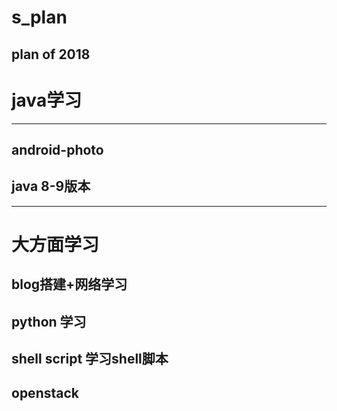 # s_plan
plan of 2018
------------------
# java学习
-------------
## android-photo

## java 8-9版本
-------------
# 大方面学习

## blog搭建+网络学习



## python 学习

## shell script 学习shell脚本

## openstack

